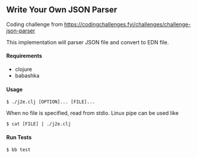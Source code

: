
## Write Your Own JSON Parser
Coding challenge from https://codingchallenges.fyi/challenges/challenge-json-parser

This implementation will parser JSON file and convert to EDN file.

#### Requirements

* clojure
* babashka

#### Usage

`$ ./j2e.clj [OPTION]... [FILE]...`

When no file is specified, read from stdio.
Linux pipe can be used like

`$ cat [FILE] | ./j2e.clj`


#### Run Tests

`$ bb test`

